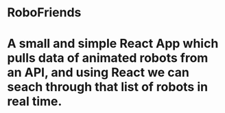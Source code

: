 # RoboFriends
# A small and simple React App which pulls data of animated robots from an API, and using React we can seach through that list of robots in real time.
